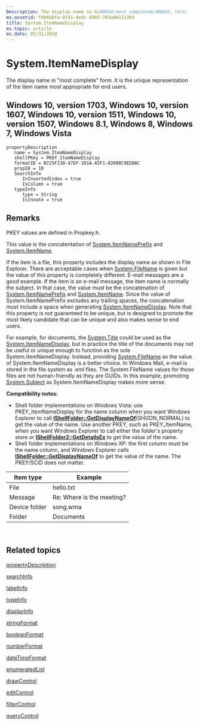 ```yaml
---
Description: The display name in &\#0034;most complete&\#0034; form.
ms.assetid: fdb6b0fa-0741-4edc-8902-763a461313b9
title: System.ItemNameDisplay
ms.topic: article
ms.date: 05/31/2018
---
```


# System.ItemNameDisplay

The display name in "most complete" form. It is the unique representation of the item name most appropriate for end users.

## Windows 10, version 1703, Windows 10, version 1607, Windows 10, version 1511, Windows 10, version 1507, Windows 8.1, Windows 8, Windows 7, Windows Vista

```
propertyDescription
   name = System.ItemNameDisplay
   shellPKey = PKEY_ItemNameDisplay
   formatID = B725F130-47EF-101A-A5F1-02608C9EEBAC
   propID = 10
   SearchInfo
      InInvertedIndex = true
      IsColumn = true
   typeInfo
      type = String
      IsInnate = true
```

## Remarks

PKEY values are defined in Propkey.h.

This value is the concatentation of [System.ItemNamePrefix](./props-system-itemnameprefix.md) and [System.ItemName](./props-system-itemname.md).

If the item is a file, this property includes the display name as shown in File Explorer. There are acceptable cases when [System.FileName](./props-system-filename.md) is given but the value of this property is completely different. E-mail messages are a good example. If the item is an e-mail message, the item name is normally the subject. In that case, the value must be the concatenation of [System.ItemNamePrefix](./props-system-itemnameprefix.md) and [System.ItemName](./props-system-itemname.md). Since the value of System.ItemNamePrefix excludes any trailing spaces, the concatenation must include a space when generating [System.ItemNameDisplay](). Note that this property is not guaranteed to be unique, but is designed to promote the most likely candidate that can be unique and also makes sense to end users.

For example, for documents, the [System.Title](./props-system-title.md) could be used as the [System.ItemNameDisplay](), but in practice the title of the documents may not be useful or unique enough to function as the sole System.ItemNameDisplay. Instead, providing [System.FileName](./props-system-filename.md) as the value of System.ItemNameDisplay is a better choice. In Windows Mail, e-mail is stored in the file system as .eml files. The System.FileName values for those files are not human-friendly as they are GUIDs. In this example, promoting [System.Subject](./props-system-subject.md) as System.ItemNameDisplay makes more sense.

**Compatibility notes:**

-   Shell folder implementations on Windows Vista: use PKEY\_ItemNameDisplay for the name column when you want Windows Explorer to call [**IShellFolder::GetDisplayNameOf**](/windows/win32/api/shobjidl_core/nf-shobjidl_core-ishellfolder-getdisplaynameof)(SHGDN\_NORMAL) to get the value of the name. Use another PKEY, such as PKEY\_ItemName, when you want Windows Explorer to call either the folder's property store or [**IShellFolder2::GetDetailsEx**](/windows/win32/api/shobjidl_core/nf-shobjidl_core-ishellfolder2-getdetailsex) to get the value of the name.
-   Shell folder implementations on Windows XP: the first column must be the name column, and Windows Explorer calls [**IShellFolder::GetDisplayNameOf**](/windows/win32/api/shobjidl_core/nf-shobjidl_core-ishellfolder-getdisplaynameof) to get the value of the name. The PKEY/SCID does not matter.



| Item type     | Example                   |
|---------------|---------------------------|
| File          | hello.txt                 |
| Message       | Re: Where is the meeting? |
| Device folder | song.wma                  |
| Folder        | Documents                 |



 

## Related topics

<dl> <dt>

[propertyDescription](./propdesc-schema-propertydescription.md)
</dt> <dt>

[searchInfo](./propdesc-schema-searchinfo.md)
</dt> <dt>

[labelInfo](./propdesc-schema-labelinfo.md)
</dt> <dt>

[typeInfo](./propdesc-schema-typeinfo.md)
</dt> <dt>

[displayInfo](./propdesc-schema-displayinfo.md)
</dt> <dt>

[stringFormat](./propdesc-schema-stringformat.md)
</dt> <dt>

[booleanFormat](./propdesc-schema-booleanformat.md)
</dt> <dt>

[numberFormat](./propdesc-schema-numberformat.md)
</dt> <dt>

[dateTimeFormat](./propdesc-schema-datetimeformat.md)
</dt> <dt>

[enumeratedList](./propdesc-schema-enumeratedlist.md)
</dt> <dt>

[drawControl](./propdesc-schema-drawcontrol.md)
</dt> <dt>

[editControl](./propdesc-schema-editcontrol.md)
</dt> <dt>

[filterControl](./propdesc-schema-filtercontrol.md)
</dt> <dt>

[queryControl](./propdesc-schema-querycontrol.md)
</dt> </dl>

 

 